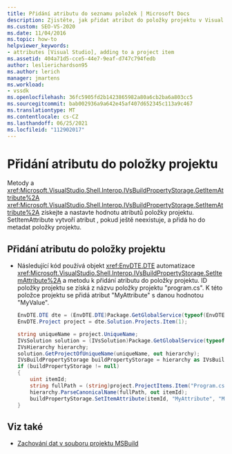 ```yaml
---
title: Přidání atributu do seznamu položek | Microsoft Docs
description: Zjistěte, jak přidat atribut do položky projektu v Visual Studio pomocí metod interoperability Shell GetItemAttribute a SetItemAttribute.
ms.custom: SEO-VS-2020
ms.date: 11/04/2016
ms.topic: how-to
helpviewer_keywords:
- attributes [Visual Studio], adding to a project item
ms.assetid: 404a71d5-cce5-44e7-9eaf-d747c794fedb
author: leslierichardson95
ms.author: lerich
manager: jmartens
ms.workload:
- vssdk
ms.openlocfilehash: 36fc5905fd2b1423865982a80a6cb2ba6a803cc5
ms.sourcegitcommit: bab002936a9a642e45af407d652345c113a9c467
ms.translationtype: MT
ms.contentlocale: cs-CZ
ms.lasthandoff: 06/25/2021
ms.locfileid: "112902017"
---
```

# <a name="add-an-attribute-to-a-project-item"></a>Přidání atributu do položky projektu
Metody a <xref:Microsoft.VisualStudio.Shell.Interop.IVsBuildPropertyStorage.GetItemAttribute%2A> <xref:Microsoft.VisualStudio.Shell.Interop.IVsBuildPropertyStorage.SetItemAttribute%2A> získejte a nastavte hodnotu atributů položky projektu. SetItemAttribute vytvoří atribut , pokud ještě neexistuje, a přidá ho do metadat položky projektu.

## <a name="add-an-attribute-to-a-project-item"></a>Přidání atributu do položky projektu

- Následující kód používá objekt <xref:EnvDTE.DTE> automatizace <xref:Microsoft.VisualStudio.Shell.Interop.IVsBuildPropertyStorage.SetItemAttribute%2A> a metodu k přidání atributu do položky projektu. ID položky projektu se získá z názvu položky projektu "program.cs". K této položce projektu se přidá atribut "MyAttribute" s danou hodnotou "MyValue".

    ```csharp
    EnvDTE.DTE dte = (EnvDTE.DTE)Package.GetGlobalService(typeof(EnvDTE.DTE));
    EnvDTE.Project project = dte.Solution.Projects.Item(1);

    string uniqueName = project.UniqueName;
    IVsSolution solution = (IVsSolution)Package.GetGlobalService(typeof(SVsSolution));
    IVsHierarchy hierarchy;
    solution.GetProjectOfUniqueName(uniqueName, out hierarchy);
    IVsBuildPropertyStorage buildPropertyStorage = hierarchy as IVsBuildPropertyStorage;
    if (buildPropertyStorage != null)
    {
        uint itemId;
        string fullPath = (string)project.ProjectItems.Item("Program.cs").Properties.Item("FullPath").Value;
        hierarchy.ParseCanonicalName(fullPath, out itemId);
        buildPropertyStorage.SetItemAttribute(itemId, "MyAttribute", "MyValue");
    }

    ```

## <a name="see-also"></a>Viz také
- [Zachování dat v souboru projektu MSBuild](../extensibility/internals/persisting-data-in-the-msbuild-project-file.md)

